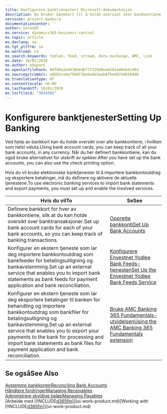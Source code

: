 ```yaml
---
title: Konfigurere banktjenester| Microsoft-dokumentasjon
description: Du bruker bankkort til å holde oversikt over bankkontiene dine og definere bankfeeder, for eksempel Yodlee, for å utveksle data.
services: project-madeira
documentationcenter: ''
author: SorenGP
ms.service: dynamics365-business-central
ms.topic: article
ms.devlang: na
ms.tgt_pltfrm: na
ms.workload: na
ms.search.keywords: Yodlee, feed, stream, data exchange, AMC, link
ms.date: 10/01/2020
ms.author: edupont
ms.openlocfilehash: 80f89a2e4438b6d6f7f329d0ea6563ad8eb41d03
ms.sourcegitcommit: ddbb5cede750df1baba4b3eab8fbed6744b5b9d6
ms.translationtype: HT
ms.contentlocale: nb-NO
ms.lasthandoff: 10/01/2020
ms.locfileid: "3924381"
---
```

# <a name="setting-up-banking"></a><span data-ttu-id="a3234-103">Konfigurere banktjenester</span><span class="sxs-lookup"><span data-stu-id="a3234-103">Setting Up Banking</span></span>
<span data-ttu-id="a3234-104">Ved hjelp av bankkort kan du holde oversikt over alle bankkontiene, i hvilken som helst valuta.</span><span class="sxs-lookup"><span data-stu-id="a3234-104">Using bank account cards, you can keep track of all your bank accounts, in any currency.</span></span> <span data-ttu-id="a3234-105">Når du her definert bankkontiene, kan du også bruke alternativet for utskrift av sjekker.</span><span class="sxs-lookup"><span data-stu-id="a3234-105">After you have set up the bank accounts, you can also use the check printing option.</span></span>

<span data-ttu-id="a3234-106">Hvis du vil bruke elektroniske banktjenester til å importere bankkontoutdrag og eksportere betalinger, må du definere og aktivere de aktuelle tjenestene.</span><span class="sxs-lookup"><span data-stu-id="a3234-106">To use electronic banking services to import bank statements and  export payments, you must set up and enable the involved services.</span></span>

| <span data-ttu-id="a3234-107">Hvis du vil</span><span class="sxs-lookup"><span data-stu-id="a3234-107">To</span></span> | <span data-ttu-id="a3234-108">Se</span><span class="sxs-lookup"><span data-stu-id="a3234-108">See</span></span> |
| --- | --- |
| <span data-ttu-id="a3234-109">Definere bankkort for hver av bankkontiene, slik at du kan holde oversikt over banktransaksjoner.</span><span class="sxs-lookup"><span data-stu-id="a3234-109">Set up bank account cards for each of your bank accounts, so you can keep track of banking transactions.</span></span> |[<span data-ttu-id="a3234-110">Opprette bankkonti</span><span class="sxs-lookup"><span data-stu-id="a3234-110">Set Up Bank Accounts</span></span>](bank-how-setup-bank-accounts.md) |
| <span data-ttu-id="a3234-111">Konfigurer en ekstern tjeneste som lar deg importere bankkontoutdrag som bankfeeder for betalingsutligning og bankavstemming.</span><span class="sxs-lookup"><span data-stu-id="a3234-111">Set up an external service that enables you to import bank statements as bank feeds for payment application and bank reconciliation.</span></span> |[<span data-ttu-id="a3234-112">Konfigurere Envestnet Yodlee Bank Feeds-tjenesten</span><span class="sxs-lookup"><span data-stu-id="a3234-112">Set Up the Envestnet Yodlee Bank Feeds Service</span></span>](bank-how-setup-bank-statement-service.md) |
| <span data-ttu-id="a3234-113">Konfigurer en ekstern tjeneste som lar deg eksportere betalinger til banken for behandling og importere bankkontoutdrag som bankfiler for betalingsutligning og bankavstemming.</span><span class="sxs-lookup"><span data-stu-id="a3234-113">Set up an external service that enables you to export your payments to the bank for processing  and import bank statements as bank files for payment application and bank reconciliation.</span></span> |[<span data-ttu-id="a3234-114">Bruke AMC Banking 365 Fundamentals-utvidelsen</span><span class="sxs-lookup"><span data-stu-id="a3234-114">Using the AMC Banking 365 Fundamentals extension</span></span>](ui-extensions-amc-banking.md) |

## <a name="see-also"></a><span data-ttu-id="a3234-115">Se også</span><span class="sxs-lookup"><span data-stu-id="a3234-115">See Also</span></span>
[<span data-ttu-id="a3234-116">Avstemme bankkonter</span><span class="sxs-lookup"><span data-stu-id="a3234-116">Reconciling Bank Accounts</span></span>](bank-manage-bank-accounts.md)  
[<span data-ttu-id="a3234-117">Håndtere fordringer</span><span class="sxs-lookup"><span data-stu-id="a3234-117">Managing Receivables</span></span>](receivables-manage-receivables.md)  
[<span data-ttu-id="a3234-118">Administrere skyldige beløp</span><span class="sxs-lookup"><span data-stu-id="a3234-118">Managing Payables</span></span>](payables-manage-payables.md)  
<span data-ttu-id="a3234-119">[Arbeide med [!INCLUDE[d365fin](includes/d365fin_md.md)]](ui-work-product.md)</span><span class="sxs-lookup"><span data-stu-id="a3234-119">[Working with [!INCLUDE[d365fin](includes/d365fin_md.md)]](ui-work-product.md)</span></span>

